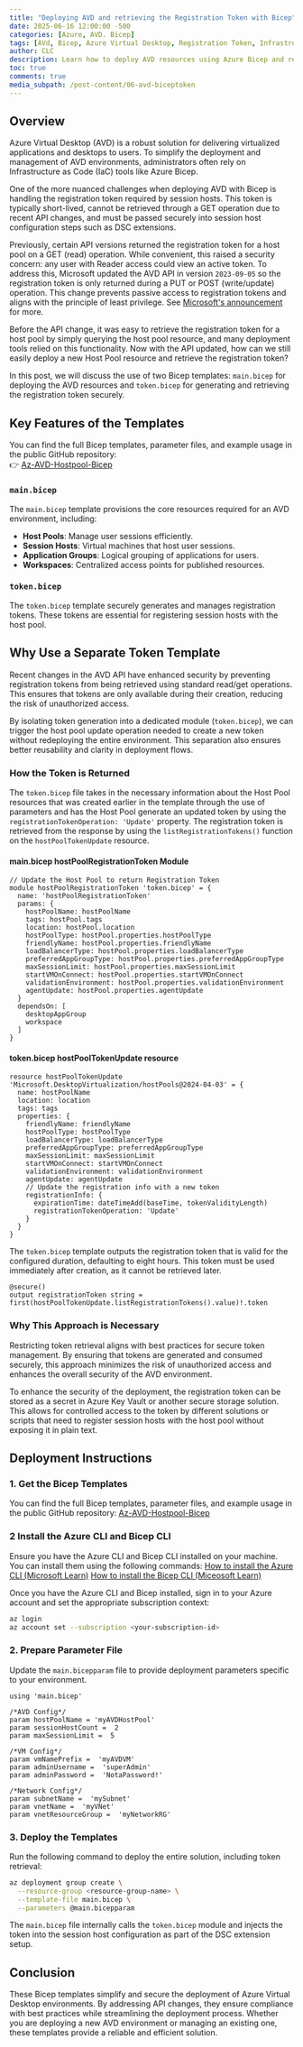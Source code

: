 ```yaml
---
title: "Deploying AVD and retrieving the Registration Token with Bicep"
date: 2025-06-16 12:00:00 -500
categories: [Azure, AVD. Bicep]
tags: [AVd, Bicep, Azure Virtual Desktop, Registration Token, Infrastructure as Code]
author: CLC
description: Learn how to deploy AVD resources using Azure Bicep and retrieve the Host Pool registration token during the deployment to simplify the process.
toc: true
comments: true
media_subpath: /post-content/06-avd-biceptoken
---
```


## Overview

Azure Virtual Desktop (AVD) is a robust solution for delivering virtualized applications and desktops to users. To simplify the deployment and management of AVD environments, administrators often rely on Infrastructure as Code (IaC) tools like Azure Bicep.

One of the more nuanced challenges when deploying AVD with Bicep is handling the registration token required by session hosts. This token is typically short-lived, cannot be retrieved through a GET operation due to recent API changes, and must be passed securely into session host configuration steps such as DSC extensions.

Previously, certain API versions returned the registration token for a host pool on a GET (read) operation. While convenient, this raised a security concern: any user with Reader access could view an active token. To address this, Microsoft updated the AVD API in version `2023-09-05` so the registration token is only returned during a PUT or POST (write/update) operation. This change prevents passive access to registration tokens and aligns with the principle of least privilege. See [Microsoft's announcement](https://techcommunity.microsoft.com/discussions/azurevirtualdesktopforum/update-to-microsoft-desktop-virtualization-api-v-2023-09-05-by-august-2-2024-to-/4180665) for more.

Before the API change, it was easy to retrieve the registration token for a host pool by simply querying the host pool resource, and many deployment tools relied on this functionality. Now with the API updated, how can we still easily deploy a new Host Pool resource and retrieve the registration token?

In this post, we will discuss the use of two Bicep templates: `main.bicep` for deploying the AVD resources and `token.bicep` for generating and retrieving the registration token securely.

## Key Features of the Templates

You can find the full Bicep templates, parameter files, and example usage in the public GitHub repository:  
👉 [Az-AVD-Hostpool-Bicep](https://github.com/cocallaw/Az-AVD-Hostpool-Bicep)

### `main.bicep`

The `main.bicep` template provisions the core resources required for an AVD environment, including:

- **Host Pools**: Manage user sessions efficiently.
- **Session Hosts**: Virtual machines that host user sessions.
- **Application Groups**: Logical grouping of applications for users.
- **Workspaces**: Centralized access points for published resources.

### `token.bicep`

The `token.bicep` template securely generates and manages registration tokens. These tokens are essential for registering session hosts with the host pool.

## Why Use a Separate Token Template

Recent changes in the AVD API have enhanced security by preventing registration tokens from being retrieved using standard read/get operations. This ensures that tokens are only available during their creation, reducing the risk of unauthorized access.

By isolating token generation into a dedicated module (`token.bicep`), we can trigger the host pool update operation needed to create a new token without redeploying the entire environment. This separation also ensures better reusability and clarity in deployment flows.

### How the Token is Returned

The `token.bicep` file takes in the necessary information about the Host Pool resources that was created earlier in the template through the use of parameters and has the Host Pool generate an updated token by using the `registrationTokenOperation: 'Update'` property. The registration token is retrieved from the response by using the `listRegistrationTokens()` function on the `hostPoolTokenUpdate` resource.

#### main.bicep hostPoolRegistrationToken Module

```bicep
// Update the Host Pool to return Registration Token
module hostPoolRegistrationToken 'token.bicep' = {
  name: 'hostPoolRegistrationToken'
  params: {
    hostPoolName: hostPoolName
    tags: hostPool.tags
    location: hostPool.location
    hostPoolType: hostPool.properties.hostPoolType
    friendlyName: hostPool.properties.friendlyName
    loadBalancerType: hostPool.properties.loadBalancerType
    preferredAppGroupType: hostPool.properties.preferredAppGroupType
    maxSessionLimit: hostPool.properties.maxSessionLimit
    startVMOnConnect: hostPool.properties.startVMOnConnect
    validationEnvironment: hostPool.properties.validationEnvironment
    agentUpdate: hostPool.properties.agentUpdate
  }
  dependsOn: [
    desktopAppGroup
    workspace
  ]
}
```

#### token.bicep hostPoolTokenUpdate resource

```bicep
resource hostPoolTokenUpdate 'Microsoft.DesktopVirtualization/hostPools@2024-04-03' = {
  name: hostPoolName
  location: location
  tags: tags
  properties: {
    friendlyName: friendlyName
    hostPoolType: hostPoolType
    loadBalancerType: loadBalancerType
    preferredAppGroupType: preferredAppGroupType
    maxSessionLimit: maxSessionLimit
    startVMOnConnect: startVMOnConnect
    validationEnvironment: validationEnvironment
    agentUpdate: agentUpdate
    // Update the registration info with a new token
    registrationInfo: {
      expirationTime: dateTimeAdd(baseTime, tokenValidityLength)
      registrationTokenOperation: 'Update'
    }
  }
}
```

The `token.bicep` template outputs the registration token that is valid for the configured duration, defaulting to eight hours. This token must be used immediately after creation, as it cannot be retrieved later.

```bicep
@secure()
output registrationToken string = first(hostPoolTokenUpdate.listRegistrationTokens().value)!.token

```

### Why This Approach is Necessary

Restricting token retrieval aligns with best practices for secure token management. By ensuring that tokens are generated and consumed securely, this approach minimizes the risk of unauthorized access and enhances the overall security of the AVD environment.

To enhance the security of the deployment, the registration token can be stored as a secret in Azure Key Vault or another secure storage solution. This allows for controlled access to the token by different solutions or scripts that need to register session hosts with the host pool without exposing it in plain text.

## Deployment Instructions

### 1. Get the Bicep Templates

You can find the full Bicep templates, parameter files, and example usage in the public GitHub repository:  [Az-AVD-Hostpool-Bicep](https://github.com/cocallaw/Az-AVD-Hostpool-Bicep)

### 2 Install the Azure CLI and Bicep CLI

Ensure you have the Azure CLI and Bicep CLI installed on your machine. You can install them using the following commands:
[How to install the Azure CLI (Microsoft Learn)](https://learn.microsoft.com/cli/azure/install-azure-cli?view=azure-cli-latest)
[How to install the Bicep CLI (Miceosoft Learn)](https://learn.microsoft.com/en-us/azure/azure-resource-manager/bicep/install)

Once you have the Azure CLI and Bicep installed, sign in to your Azure account and set the appropriate subscription context:

```bash
az login
az account set --subscription <your-subscription-id>
```

### 2. Prepare Parameter File

Update the `main.bicepparam` file to provide deployment parameters specific to your environment.
```bicep
using 'main.bicep'

/*AVD Config*/
param hostPoolName = 'myAVDHostPool'
param sessionHostCount =  2
param maxSessionLimit =  5

/*VM Config*/
param vmNamePrefix =  'myAVDVM'
param adminUsername =  'superAdmin'
param adminPassword =  'NotaPassword!'

/*Network Config*/
param subnetName =  'mySubnet'
param vnetName =  'myVNet'
param vnetResourceGroup =  'myNetworkRG'
```

### 3. Deploy the Templates

Run the following command to deploy the entire solution, including token retrieval:

```bash
az deployment group create \
  --resource-group <resource-group-name> \
  --template-file main.bicep \
  --parameters @main.bicepparam
```


The `main.bicep` file internally calls the `token.bicep` module and injects the token into the session host configuration as part of the DSC extension setup.


## Conclusion

These Bicep templates simplify and secure the deployment of Azure Virtual Desktop environments. By addressing API changes, they ensure compliance with best practices while streamlining the deployment process. Whether you are deploying a new AVD environment or managing an existing one, these templates provide a reliable and efficient solution.